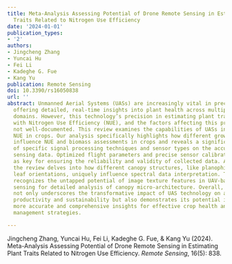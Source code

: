 ```yaml
---
title: Meta-Analysis Assessing Potential of Drone Remote Sensing in Estimating Plant
  Traits Related to Nitrogen Use Efficiency
date: '2024-01-01'
publication_types:
- '2'
authors:
- Jingcheng Zhang
- Yuncai Hu
- Fei Li
- Kadeghe G. Fue
- Kang Yu
publication: Remote Sensing
doi: 10.3390/rs16050838
url: ''
abstract: Unmanned Aerial Systems (UASs) are increasingly vital in precision agriculture,
  offering detailed, real-time insights into plant health across multiple spectral
  domains. However, this technology’s precision in estimating plant traits associated
  with Nitrogen Use Efficiency (NUE), and the factors affecting this precision, are
  not well-documented. This review examines the capabilities of UASs in assessing
  NUE in crops. Our analysis specifically highlights how different growth stages critically
  influence NUE and biomass assessments in crops and reveals a significant impact
  of specific signal processing techniques and sensor types on the accuracy of remote
  sensing data. Optimized flight parameters and precise sensor calibration are underscored
  as key for ensuring the reliability and validity of collected data. Additionally,
  the review delves into how different canopy structures, like planophile and erect
  leaf orientations, uniquely influence spectral data interpretation. The study also
  recognizes the untapped potential of image texture features in UAV-based remote
  sensing for detailed analysis of canopy micro-architecture. Overall, this research
  not only underscores the transformative impact of UAS technology on agricultural
  productivity and sustainability but also demonstrates its potential in providing
  more accurate and comprehensive insights for effective crop health and nutrient
  management strategies.

---
```


Jingcheng Zhang, Yuncai Hu, Fei Li, Kadeghe G. Fue, & Kang Yu (2024). Meta-Analysis Assessing Potential of Drone Remote Sensing in Estimating Plant Traits Related to Nitrogen Use Efficiency. *Remote Sensing*, 16(5): 838.
